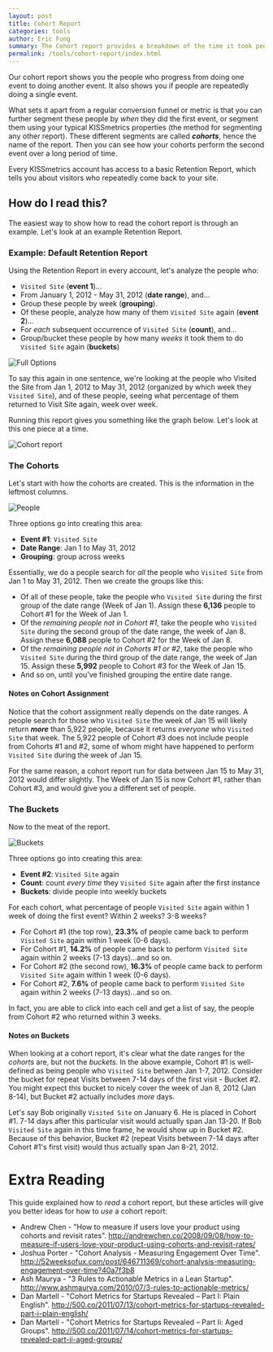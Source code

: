 ```yaml
---
layout: post
title: Cohort Report
categories: tools
author: Eric Fung
summary: The Cohort report provides a breakdown of the time it took people to do one event to doing another event.
permalink: /tools/cohort-report/index.html
---
```

Our cohort report shows you the people who progress from doing one event to doing another event. It also shows you if people are repeatedly doing a single event.

What sets it apart from a regular conversion funnel or metric is that you can further segment these people by *when* they did the first event, or segment them using your typical KISSmetrics properties (the method for segmenting any other report). These different segments are called ***cohorts***, hence the name of the report. Then you can see how your cohorts perform the second event over a long period of time.

Every KISSmetrics account has access to a basic Retention Report, which tells you about visitors who repeatedly come back to your site.

## How do I read this?

The easiest way to show how to read the cohort report is through an example. Let's look at an example Retention Report.

### Example: Default Retention Report

Using the Retention Report in every account, let's analyze the people who:

* `Visited Site` (**event 1**)…
* From January 1, 2012 - May 31, 2012 (**date range**), and...
* Group these people by week (**grouping**).
* Of these people, analyze how many of them `Visited Site` again (**event 2**)…
* For *each* subsequent occurrence of `Visited Site` (**count**), and…
* Group/bucket these people by how many *weeks* it took them to do `Visited Site` again (**buckets**)

![Full Options][full-options]

To say this again in one sentence, we're looking at the people who Visited the Site from Jan 1, 2012 to May 31, 2012 (organized by which week they `Visited Site`), and of these people, seeing what percentage of them returned to Visit Site again, week over week.

Running this report gives you something like the graph below. Let's look at this one piece at a time.

![Cohort report][report]

### The Cohorts

Let's start with how the cohorts are created. This is the information in the leftmost columns.

![People][people]

Three options go into creating this area:

* **Event #1**: `Visited Site`
* **Date Range**: Jan 1 to May 31, 2012
* **Grouping**: group across weeks

Essentially, we do a people search for *all* the people who `Visited Site` from Jan 1 to May 31, 2012. Then we create the groups like this:

* Of all of these people, take the people who `Visited Site` during the first group of the date range (Week of Jan 1). Assign these **6,136** people to Cohort #1 for the Week of Jan 1.
* Of the *remaining people not in Cohort #1*, take the people who `Visited Site` during the second group of the date range, the week of Jan 8. Assign these **6,088** people to Cohort #2 for the Week of Jan 8.
* Of the *remaining people not in Cohorts #1 or #2*, take the people who `Visited Site` during the third group of the date range, the week of Jan 15. Assign these **5,992** people to Cohort #3 for the Week of Jan 15.
* And so on, until you've finished grouping the entire date range.

#### Notes on Cohort Assignment

Notice that the cohort assignment really depends on the date ranges. A people search for those who `Visited Site` the week of Jan 15 will likely return ***more*** than 5,922 people, because it returns *everyone* who `Visited Site` that week. The 5,922 people of Cohort #3 does not include people from Cohorts #1 and #2, some of whom might have happened to perform `Visited Site` during the week of Jan 15.

For the same reason, a cohort report run for data between Jan 15 to May 31, 2012 would differ slightly. The Week of Jan 15 is now Cohort #1, rather than Cohort #3, and would give you a different set of people.

### The Buckets

Now to the meat of the report.

![Buckets][buckets]

Three options go into creating this area:

* **Event #2**: `Visited Site` again
* **Count**: count *every time* they `Visited Site` again after the first instance
* **Buckets**: divide people into weekly buckets

For each cohort, what percentage of people `Visited Site` again within 1 week of doing the first event? Within 2 weeks? 3-8 weeks?

* For Cohort #1 (the top row), **23.3%** of people came back to perform `Visited Site` again within 1 week (0-6 days).
* For Cohort #1, **14.2%** of people came back to perform `Visited Site` again within 2 weeks (7-13 days)...and so on.
* For Cohort #2 (the second row), **16.3%** of people came back to perform `Visited Site` again within 1 week (0-6 days).
* For Cohort #2, **7.6%** of people came back to perform `Visited Site` again within 2 weeks (7-13 days)...and so on.



In fact, you are able to click into each cell and get a list of say, the people from Cohort #2 who returned within 3 weeks.

#### Notes on Buckets

When looking at a cohort report, it's clear what the date ranges for the *cohorts* are, but not the *buckets*. In the above example, Cohort #1 is well-defined as being people who `Visited Site` between Jan 1-7, 2012. Consider the bucket for repeat Visits between 7-14 days of the first visit - Bucket #2. You might expect this bucket to nicely cover the week of Jan 8, 2012 (Jan 8-14), but Bucket #2 actually includes *more* days.

Let's say Bob originally `Visited Site` on January 6. He is placed in Cohort #1. 7-14 days after this particular visit would actually span Jan 13-20. If Bob `Visited Site` again in this time frame, he would show up in Bucket #2. Because of this behavior, Bucket #2 (repeat Visits between 7-14 days after Cohort #1's first visit) would thus actually span Jan 8-21, 2012.

# Extra Reading

This guide explained how to *read* a cohort report, but these articles will give you better ideas for how to *use* a cohort report:

* Andrew Chen - "How to measure if users love your product using cohorts and revisit rates". <http://andrewchen.co/2008/09/08/how-to-measure-if-users-love-your-product-using-cohorts-and-revisit-rates/>
* Joshua Porter - "Cohort Analysis - Measuring Engagement Over Time". <http://52weeksofux.com/post/646711369/cohort-analysis-measuring-engagement-over-time?40a7f3b8>
* Ash Maurya - "3 Rules to Actionable Metrics in a Lean Startup". <http://www.ashmaurya.com/2010/07/3-rules-to-actionable-metrics/>
* Dan Martell - "Cohort Metrics for Startups Revealed – Part I: Plain English". <http://500.co/2011/07/13/cohort-metrics-for-startups-revealed-part-i-plain-english/>
* Dan Martell - "Cohort Metrics for Startups Revealed – Part Ii: Aged Groups". <http://500.co/2011/07/14/cohort-metrics-for-startups-revealed-part-ii-aged-groups/>

[full-options]: https://s3.amazonaws.com/kissmetrics-support-files/assets/tools/cohort-report/full-options.png
[report]: https://s3.amazonaws.com/kissmetrics-support-files/assets/tools/cohort-report/graph.png
[people]: https://s3.amazonaws.com/kissmetrics-support-files/assets/tools/cohort-report/people.png
[buckets]: https://s3.amazonaws.com/kissmetrics-support-files/assets/tools/cohort-report/buckets.png

[options]: /tools/cohort-report/cohort-report-options